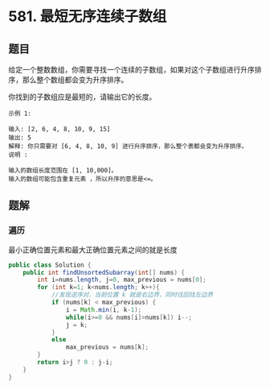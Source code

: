 # 581. 最短无序连续子数组

## 题目

给定一个整数数组，你需要寻找一个连续的子数组，如果对这个子数组进行升序排序，那么整个数组都会变为升序排序。

你找到的子数组应是最短的，请输出它的长度。

```auto
示例 1:

输入: [2, 6, 4, 8, 10, 9, 15]
输出: 5
解释: 你只需要对 [6, 4, 8, 10, 9] 进行升序排序，那么整个表都会变为升序排序。
说明 :

输入的数组长度范围在 [1, 10,000]。
输入的数组可能包含重复元素 ，所以升序的意思是<=。
```

## 题解

### 遍历

最小正确位置元素和最大正确位置元素之间的就是长度

```java
public class Solution {
    public int findUnsortedSubarray(int[] nums) {
        int i=nums.length, j=0, max_previous = nums[0];
        for (int k=1; k<nums.length; k++){
            //发现逆序对，当前位置 k 就是右边界，同时往回找左边界
            if (nums[k] < max_previous) {
                i = Math.min(i, k-1);
                while(i>=0 && nums[i]>nums[k]) i--;
                j = k;
            }
            else
                max_previous = nums[k];
        }
        return i>j ? 0 : j-i;
    }
}
```
